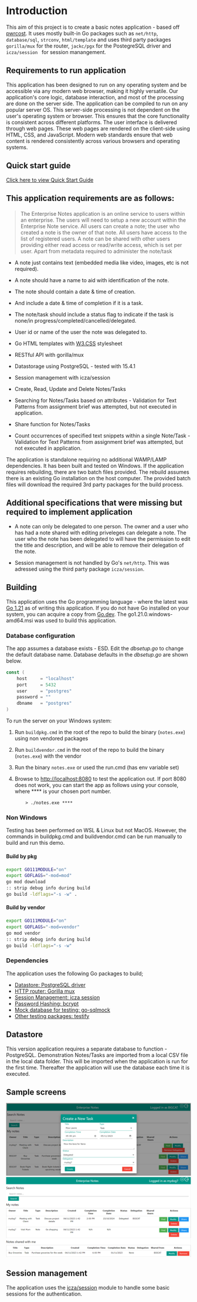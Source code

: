 # Introduction

This aim of this project is to create a basic notes application - based off [pwrcost](https://github.com/yonush/pwrcost). It uses mostly built-in Go packages such as `net/http`, `database/sql`, `strconv`, `html/template` and uses third party packages `gorilla/mux` for the router, `jackc/pgx` for the PostegreSQL driver and `icza/session ` for session manangement.

## Requirements to run application

This application has been designed to run on any operating system and be accessible via any modern web browser, making it highly versatile. Our application's core logic, database interaction, and most of the processing are done on the server side. The application can be compiled to run on any popular server OS. This server-side processing is not dependent on the user's operating system or browser. This ensures that the core functionality is consistent across different platforms. The user interface is delivered through web pages. These web pages are rendered on the client-side using HTML, CSS, and JavaScript. Modern web standards ensure that web content is rendered consistently across various browsers and operating systems.

## Quick start guide

[Click here to view Quick Start Guide](docs/QuickStartGuide.md)

## This application requirements are as follows:</p>

> The Enterprise Notes application is an online service to users within an enterprise. The users will need to setup
> a new account within the Enterprise Note service. All users can create a note; the user who created a note is
> the owner of that note. All users have access to the list of registered users. A note can be shared with other
> users providing either read access or read/write access, which is set per user.
> Apart from metadata required to administer the note/task

-   A note just contains text (embedded media like video, images, etc is not required).
-   A note should have a name to aid with identification of the note.
-   The note should contain a date & time of creation.
-   And include a date & time of completion if it is a task.
-   The note/task should include a status flag to indicate if the task is none/in
    progress/completed/cancelled/delegated.
-   User id or name of the user the note was delegated to.

-   Go HTML templates with [W3.CSS](https://www.w3schools.com/w3css/w3css_examples.asp) stylesheet
-   RESTful API with gorilla/mux
-   Datastorage using PostgreSQL - tested with 15.4.1
-   Session management with icza/session
-   Create, Read, Update and Delete Notes/Tasks
-   Searching for Notes/Tasks based on attributes - Validation for Text Patterns from assignment brief was attempted, but not executed in application.
-   Share function for Notes/Tasks
-   Count occurrences of specified text snippets within a single Note/Task - Validation for Text Patterns from assignment brief was attempted, but not executed in application.

The application is standalone requiring no additional WAMP/LAMP dependencies. It has been built and tested on Windows. If the application requires rebuilding, there are two batch files provided. The rebuild assumes there is an existing Go installation on the host computer. The provided batch files will download the required 3rd party packages for the build process.

## Additional specifications that were missing but required to implement application

-   A note can only be delegated to one person. The owner and a user who has had a note shared with editing priveleges can delegate a note. The user who the note has been delegated to will have the permission to edit the title and description, and will be able to remove their delegation of the note.

-   Session management is not handled by Go's `net/http`. This was adressed using the third party package `icza/session`.

## Building

This application uses the Go programming language - where the latest was [Go 1.21](https://go.dev/dl/) as of writing this application. If you do not have Go installed on your system, you can acquire a copy from [Go.dev](https://go.dev/dl/). The go1.21.0.windows-amd64.msi was used to build this application.

### Database configuration

The app assumes a database exists - ESD. Edit the _dbsetup.go_ to change the default database name. Database defaults in the _dbsetup.go_ are shown below.

```go
const (
	host     = "localhost"
	port     = 5432
	user     = "postgres"
	password = ""
	dbname   = "postgres"
)
```

To run the server on your Windows system:

1. Run `buildpkg.cmd` in the root of the repo to build the binary (`notes.exe`) using non vendored packages
1. Run `buildvendor.cmd` in the root of the repo to build the binary (`notes.exe`) with the vendor
1. Run the binary `notes.exe` or used the run.cmd (has env variable set)
1. Browse to [http://localhost:8080](http://localhost:8080) to test the application out. If port 8080 does not work, you can start the app as follows using your console, where \*\*\*\* is your chosen port number.

    ```
        > ./notes.exe ****
    ```

### Non Windows

Testing has been performed on WSL & Linux but not MacOS. However, the commands in buildpkg.cmd and buildvendor.cmd can be run manually to build and run this demo.

#### Build by pkg

```bash
export GO111MODULE="on"
export GOFLAGS="-mod=mod"
go mod download
:: strip debug info during build
go build -ldflags="-s -w" .

```

#### Build by vendor

```bash
export GO111MODULE="on"
export GOFLAGS="-mod=vendor"
go mod vendor
:: strip debug info during build
go build -ldflags="-s -w"
```

### Dependencies

The application uses the following Go packages to build;

-   [Datastore: PostgreSQL driver](https://github.com/jackc/pgx/)
-   [HTTP router: Gorilla mux](https://github.com/gorilla/mux)
-   [Session Management: icza session](https://github.com/icza/session)
-   [Password Hashing: bcrypt](https://golang.org/x/crypto)
-   [Mock database for testing: go-sqlmock](https://github.com/DATA-DOG/go-sqlmock)
-   [Other testing packages: testify](https://github.com/stretchr/testify)

## Datastore

This version application requires a separate database to function - PostgreSQL. Demonstration Notes/Tasks are imported from a local CSV file in the local data folder. This will be imported when the application is run for the first time. Thereafter the application will use the database each time it is executed.

## Sample screens

![Creating](statics/images/create.png "create")
![Creating](statics/images/list.png "create")

## Session management

The application uses the [icza/session](https://github.com/icza/session) module to handle some basic sessions for the authentication.
